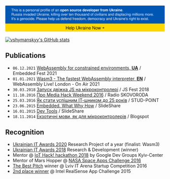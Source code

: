 [![SWUbanner](https://raw.githubusercontent.com/vshymanskyy/StandWithUkraine/main/banner-personal-page.svg)](https://vshymanskyy.github.io/StandWithUkraine)


[![vshymanskyy's GitHub stats](https://github-readme-stats.vercel.app/api?username=vshymanskyy&show_icons=true&hide_title=false&include_all_commits=true&count_private=true)](#)

## Publications

- `06.12.2021` [WebAssembly for constrained environments, **UA**](https://www.youtube.com/watch?v=kNmYsyN9gwE) / Embedded Fest 2021
- `01.01.2021` [Wasm3 - The fastest WebAssembly interpreter, **EN**](https://www.youtube.com/watch?v=lDAN46s0r1U) / WebAssembly Live! London - On Air 2021
- `30.03.2018` [Запуск двіжка JS на мікроконтролері](https://www.youtube.com/watch?v=3GQ2XlYa0NA) / JS Fest 2018
- `11.10.2016` [Про Media Hack Weekend 2016](https://www.mixcloud.com/radioskovoroda/%D0%BF%D1%80%D0%BE-media-hack-weekend-2016-11-%D0%B6%D0%BE%D0%B2%D1%82%D0%BD%D1%8F-2016-radio-skovoroda/) / Radio SKOVORODA
- `25.03.2016` [Як стати успішним ІТ-шником до 25 років](https://stud-point.blogspot.com/2016/03/25.html) / STUD-POINT
- `23.06.2015` [Embedded. What Why How](https://www.slideshare.net/vshymanskyy/embedded-what-why-how) / SlideShare
- `16.01.2015` [Dev Tools](https://www.slideshare.net/vshymanskyy/tools-43583211) / SlideShare
- `18.11.2014` [Екзотичні мови, як для мікроконтролерів](https://vshymanskyy.blogspot.com/2014/11/blog-post_18.html) / Blogspot

## Recognition
- [Ukrainian IT Awards 2020](https://itawards.ua/en/#winners) Research Project of a year (finalist: Wasm3)
- [Ukrainian IT Awards 2018](https://itawards.ua/en/#winners) Research & Development (winner)
- Mentor @ [IoT Hack! hackathon 2018](https://www.facebook.com/vshymanskyy/posts/1653228488067919) by Google Dev Groups Kyiv-Center
- Mentor of Mars Hopper @ [NASA Space Apps Challenge 2016](https://2016.spaceappschallenge.org/challenges/tech/jet-set-mars/projects/mars-hopper)
- [The Best Pitch](http://itcluster.lviv.ua/en/lviv-arena-2016-lyudy-tehnologiyi-majbutnye/) winner @ Lviv IT Arena Startup Competition 2016
- [2nd place winner](https://www.intelrealsense.com/) @ Intel RealSense App Challenge 2015
